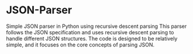 # JSON-Parser
Simple JSON parser in Python using recursive descent parsing
This parser follows the JSON specification and uses recursive descent parsing to handle different JSON structures. The code is designed to be relatively simple, and it focuses on the core concepts of parsing JSON.
